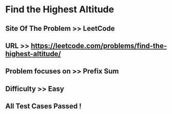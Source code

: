 # Find the Highest Altitude

## Site Of The Problem >> LeetCode

## URL >> https://leetcode.com/problems/find-the-highest-altitude/

## Problem focuses on >> Prefix Sum

## Difficulty >> Easy

## All Test Cases Passed !


